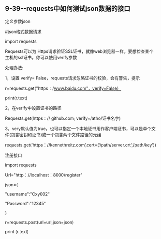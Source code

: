 ## 9-39--requests中如何测试json数据的接口

定义参数json

\#json格式数据请求

import requests

Requests可以为 Https请求验证SSL证书，就像web浏览器一样。要想检查某个主机的ssl证书，你可以使用verify参数

处理办法:

1，设置 verify= False，requests请求忽略证书的校验，会有警告，提示

r=requests.get("https：/www.baidu.com"，verify=False）

print(r.text)

2，在verify中设置证书的路径

Requests.get(https：// github.com; verify=/atho/证书名字)

3，very默认值为true，也可以指定一个本地证书用作客户端证书，可以是单个文件(包含密钥和证书)或一个包含两个文件路径的元组

requests.get(‘https：//kennethreitz.com’,cert=(‘/path/server.crt',’/path/key’))

注册接口

import requests

Url="http：//localhost：8000/register"

json={

"username":"Cxy002"

"Password":"12345"

}

r=requests.post(url=url,json=json)

print (r.text)
